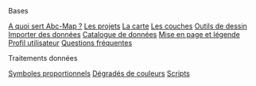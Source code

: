 <div class="toc-section">Bases</div>

[A quoi sert Abc-Map ?](#features)
[Les projets](#projects)
[La carte](#map)
[Les couches](#layers)
[Outils de dessin](#drawing-tools)
[Importer des données](#data-import)
[Catalogue de données](#data-store)
[Mise en page et légende](#layout-legend)
[Profil utilisateur](#user-profile)
[Questions fréquentes](#faq)

<div class="toc-section">Traitements données</div>

[Symboles proportionnels](#proportional-symbols)
[Dégradés de couleurs](#color-gradients)
[Scripts](#scripts)
